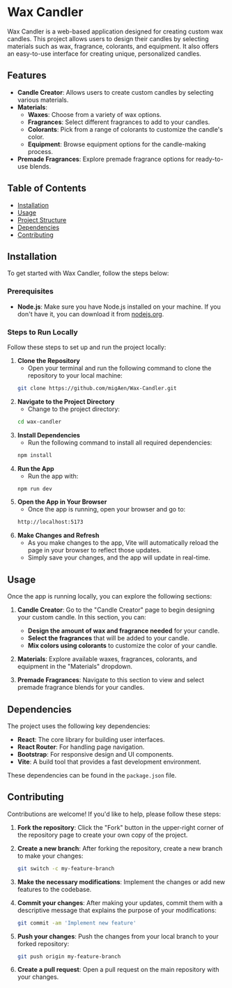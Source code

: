 # Wax Candler

Wax Candler is a web-based application designed for creating custom wax candles. This project allows users to design their candles by selecting materials such as wax, fragrance, colorants, and equipment. It also offers an easy-to-use interface for creating unique, personalized candles.

## Features

- **Candle Creator**: Allows users to create custom candles by selecting various materials.
- **Materials**:
  - **Waxes**: Choose from a variety of wax options.
  - **Fragrances**: Select different fragrances to add to your candles.
  - **Colorants**: Pick from a range of colorants to customize the candle's color.
  - **Equipment**: Browse equipment options for the candle-making process.
- **Premade Fragrances**: Explore premade fragrance options for ready-to-use blends.

## Table of Contents

- [Installation](#installation)
- [Usage](#usage)
- [Project Structure](#project-structure)
- [Dependencies](#dependencies)
- [Contributing](#contributing)

## Installation

To get started with Wax Candler, follow the steps below:

### Prerequisites

- **Node.js**: Make sure you have Node.js installed on your machine. If you don't have it, you can download it from [nodejs.org](https://nodejs.org/).

### Steps to Run Locally

Follow these steps to set up and run the project locally:

1. **Clone the Repository**
   - Open your terminal and run the following command to clone the repository to your local machine:
   ```bash
   git clone https://github.com/migAen/Wax-Candler.git
   ```
2. **Navigate to the Project Directory**
   - Change to the project directory:
   ```bash
   cd wax-candler
   ```
3. **Install Dependencies**
   - Run the following command to install all required dependencies:
   ```bash
   npm install
   ```
4. **Run the App**
   - Run the app with:
   ```bash
   npm run dev
   ```
5. **Open the App in Your Browser**
   - Once the app is running, open your browser and go to:
   ```bash
   http://localhost:5173
   ```
6. **Make Changes and Refresh**
   - As you make changes to the app, Vite will automatically reload the page in your browser to reflect those updates.
   - Simply save your changes, and the app will update in real-time.

## Usage

Once the app is running locally, you can explore the following sections:

1. **Candle Creator**: Go to the "Candle Creator" page to begin designing your custom candle. In this section, you can:
   - **Design the amount of wax and fragrance needed** for your candle.
   - **Select the fragrances** that will be added to your candle.
   - **Mix colors using colorants** to customize the color of your candle.

2. **Materials**: Explore available waxes, fragrances, colorants, and equipment in the "Materials" dropdown.

3. **Premade Fragrances**: Navigate to this section to view and select premade fragrance blends for your candles.

## Dependencies

The project uses the following key dependencies:

- **React**: The core library for building user interfaces.
- **React Router**: For handling page navigation.
- **Bootstrap**: For responsive design and UI components.
- **Vite**: A build tool that provides a fast development environment.

These dependencies can be found in the `package.json` file.

## Contributing

Contributions are welcome! If you'd like to help, please follow these steps:

1. **Fork the repository**: Click the "Fork" button in the upper-right corner of the repository page to create your own copy of the project.
2. **Create a new branch**: After forking the repository, create a new branch to make your changes:

   ```bash
   git switch -c my-feature-branch

   ```

3. **Make the necessary modifications**: Implement the changes or add new features to the codebase.

4. **Commit your changes**: After making your updates, commit them with a descriptive message that explains the purpose of your modifications:

   ```bash
   git commit -am 'Implement new feature'

   ```

5. **Push your changes**: Push the changes from your local branch to your forked repository:

   ```bash
   git push origin my-feature-branch

   ```

6. **Create a pull request**: Open a pull request on the main repository with your changes.
